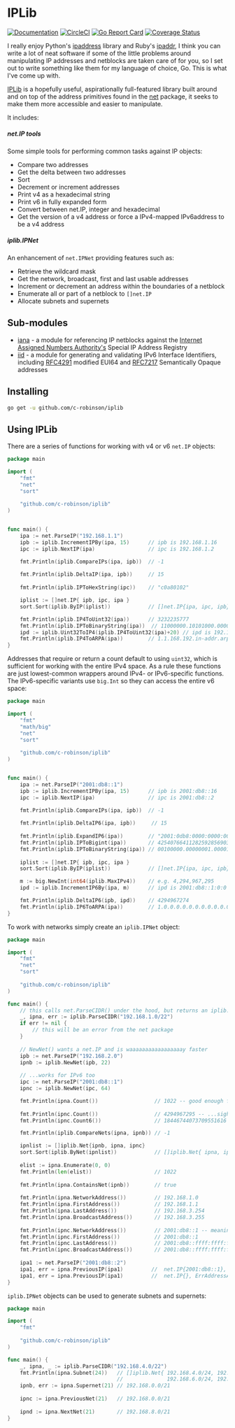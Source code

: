 # IPLib 
[![Documentation](https://godoc.org/github.com/c-robinson/iplib?status.svg)](http://godoc.org/github.com/c-robinson/iplib)
[![CircleCI](https://circleci.com/gh/c-robinson/iplib/tree/master.svg?style=svg)](https://circleci.com/gh/c-robinson/iplib/tree/master)
[![Go Report Card](https://goreportcard.com/badge/github.com/c-robinson/iplib)](https://goreportcard.com/report/github.com/c-robinson/iplib)
[![Coverage Status](https://coveralls.io/repos/github/c-robinson/iplib/badge.svg?branch=master)](https://coveralls.io/github/c-robinson/iplib?branch=master)

I really enjoy Python's [ipaddress](https://docs.python.org/3/library/ipaddress.html)
library and Ruby's [ipaddr](https://ruby-doc.org/stdlib-2.5.1/libdoc/ipaddr/rdoc/IPAddr.html),
I think you can write a lot of neat software if some of the little problems
around manipulating IP addresses and netblocks are taken care of for you, so I
set out to write something like them for my language of choice, Go. This is
what I've come up with.

[IPLib](http://godoc.org/github.com/c-robinson/iplib) is a hopefully useful,
aspirationally full-featured library built around and on top of the address
primitives found in the [net](https://golang.org/pkg/net/) package, it seeks
to make them more accessible and easier to manipulate. 

It includes:

##### net.IP tools

Some simple tools for performing common tasks against IP objects:

- Compare two addresses
- Get the delta between two addresses
- Sort
- Decrement or increment addresses
- Print v4 as a hexadecimal string
- Print v6 in fully expanded form
- Convert between net.IP, integer and hexadecimal
- Get the version of a v4 address or force a IPv4-mapped IPv6address to be a 
  v4 address

##### iplib.IPNet

An enhancement of `net.IPNet` providing features such as:

- Retrieve the wildcard mask
- Get the network, broadcast, first and last usable addresses
- Increment or decrement an address within the boundaries of a netblock
- Enumerate all or part of a netblock to `[]net.IP`
- Allocate subnets and supernets

## Sub-modules

- [iana](https://github.com/c-robinson/iplib/tree/master/iana) - a module for referencing 
  IP netblocks against the [Internet Assigned Numbers Authority's](https://www.iana.org/)
  Special IP Address Registry
- [iid](https://github.com/c-robinson/iplib/tree/master/iid) - a module for
  generating and validating IPv6 Interface Identifiers, including [RFC4291](https://tools.ietf.org/html/rfc4291)
  modified EUI64 and [RFC7217](https://tools.ietf.org/html/rfc7217)
  Semantically Opaque addresses

## Installing

```sh
go get -u github.com/c-robinson/iplib
```

## Using IPLib

There are a series of functions for working with v4 or v6 `net.IP` objects:

```go
package main

import (
	"fmt"
	"net"
	"sort"
	
	"github.com/c-robinson/iplib"
)


func main() {
	ipa := net.ParseIP("192.168.1.1")
	ipb := iplib.IncrementIPBy(ipa, 15)      // ipb is 192.168.1.16
	ipc := iplib.NextIP(ipa)                 // ipc is 192.168.1.2

	fmt.Println(iplib.CompareIPs(ipa, ipb))  // -1
    
	fmt.Println(iplib.DeltaIP(ipa, ipb))     // 15
    
	fmt.Println(iplib.IPToHexString(ipc))    // "c0a80102"

	iplist := []net.IP{ ipb, ipc, ipa }
	sort.Sort(iplib.ByIP(iplist))            // []net.IP{ipa, ipc, ipb}

	fmt.Println(iplib.IP4ToUint32(ipa))      // 3232235777
	fmt.Println(iplib.IPToBinaryString(ipa))  // 11000000.10101000.00000001.00000001
	ipd := iplib.Uint32ToIP4(iplib.IP4ToUint32(ipa)+20) // ipd is 192.168.1.21
	fmt.Println(iplib.IP4ToARPA(ipa))        // 1.1.168.192.in-addr.arpa
}
```

Addresses that require or return a count default to using `uint32`, which is
sufficient for working with the entire IPv4 space. As a rule these functions
are just lowest-common wrappers around IPv4- or IPv6-specific functions. The
IPv6-specific variants use `big.Int` so they can access the entire v6 space:


```go
package main

import (
	"fmt"
	"math/big"
	"net"
	"sort"
	
	"github.com/c-robinson/iplib"
)


func main() {
	ipa := net.ParseIP("2001:db8::1")
	ipb := iplib.IncrementIPBy(ipa, 15)      // ipb is 2001:db8::16
	ipc := iplib.NextIP(ipa)                 // ipc is 2001:db8::2

	fmt.Println(iplib.CompareIPs(ipa, ipb))  // -1
    
	fmt.Println(iplib.DeltaIP6(ipa, ipb))     // 15
    
	fmt.Println(iplib.ExpandIP6(ipa))        // "2001:0db8:0000:0000:0000:0000:0000:0001"
	fmt.Println(iplib.IPToBigint(ipa))       // 42540766411282592856903984951653826561 
	fmt.Println(iplib.IPToBinaryString(ipa)) // 00100000.00000001.00001101.10111000.00000000.00000000.00000000.00000000.00000000.00000000.00000000.00000000.00000000.00000000.00000000.00000001
    
	iplist := []net.IP{ ipb, ipc, ipa }
	sort.Sort(iplib.ByIP(iplist))            // []net.IP{ipa, ipc, ipb}

	m := big.NewInt(int64(iplib.MaxIPv4))    // e.g. 4,294,967,295
	ipd := iplib.IncrementIP6By(ipa, m)      // ipd is 2001:db8::1:0:0

	fmt.Println(iplib.DeltaIP6(ipb, ipd))    // 4294967274
	fmt.Println(iplib.IP6ToARPA(ipa))        // 1.0.0.0.0.0.0.0.0.0.0.0.0.0.0.0.0.0.0.0.0.0.0.0.8.b.d.0.1.0.0.2.ip6.arpa
}

```

To work with networks simply create an `iplib.IPNet` object:

```go
package main

import (
	"fmt"
	"net"
	"sort"
	
	"github.com/c-robinson/iplib"
)

func main() {
	// this calls net.ParseCIDR() under the hood, but returns an iplib.Net object
	_, ipna, err := iplib.ParseCIDR("192.168.1.0/22")
	if err != nil {
		// this will be an error from the net package 
	}
	
	// NewNet() wants a net.IP and is waaaaaaaaaaaaaaaaay faster
	ipb := net.ParseIP("192.168.2.0")
	ipnb := iplib.NewNet(ipb, 22)
    
	// ...works for IPv6 too
	ipc := net.ParseIP("2001:db8::1")
	ipnc := iplib.NewNet(ipc, 64)

	fmt.Println(ipna.Count())                  // 1022 -- good enough for ipv4, but...
    
	fmt.Println(ipnc.Count())                  // 4294967295 -- ...sigh
	fmt.Println(ipnc.Count6())                 // 18446744073709551616 -- yay Count6() !

	fmt.Println(iplib.CompareNets(ipna, ipnb)) // -1

	ipnlist := []iplib.Net{ipnb, ipna, ipnc}
	sort.Sort(iplib.ByNet(ipnlist))            // []iplib.Net{ ipna, ipnb, ipnc } 
    
	elist := ipna.Enumerate(0, 0)
	fmt.Println(len(elist))                    // 1022
    
	fmt.Println(ipna.ContainsNet(ipnb))        // true
    
	fmt.Println(ipna.NetworkAddress())         // 192.168.1.0
	fmt.Println(ipna.FirstAddress())           // 192.168.1.1
	fmt.Println(ipna.LastAddress())            // 192.168.3.254
	fmt.Println(ipna.BroadcastAddress())       // 192.168.3.255
    
	fmt.Println(ipnc.NetworkAddress())         // 2001:db8::1 -- meaningless in IPv6
	fmt.Println(ipnc.FirstAddress())           // 2001:db8::1
	fmt.Println(ipnc.LastAddress())            // 2001:db8::ffff:ffff:ffff:ffff
	fmt.Println(ipnc.BroadcastAddress())       // 2001:db8::ffff:ffff:ffff:ffff
    
	ipa1 := net.ParseIP("2001:db8::2")
	ipa1, err = ipna.PreviousIP(ipa1)         //  net.IP{2001:db8::1}, nil
	ipa1, err = ipna.PreviousIP(ipa1)         //  net.IP{}, ErrAddressAtEndOfRange
}
```

`iplib.IPNet` objects can be used to generate subnets and supernets:

```go
package main

import (
	"fmt"
	
	"github.com/c-robinson/iplib"
)

func main() {
    _, ipna, _ := iplib.ParseCIDR("192.168.4.0/22")
    fmt.Println(ipna.Subnet(24))   // []iplib.Net{ 192.168.4.0/24, 192.168.5.0/24, 
                                   //              192.168.6.0/24, 192.168.7.0/24 }
    ipnb, err := ipna.Supernet(21) // 192.168.0.0/21
    
    ipnc := ipna.PreviousNet(21)   // 192.168.0.0/21
    
    ipnd := ipna.NextNet(21)       // 192.168.8.0/21
}
```
